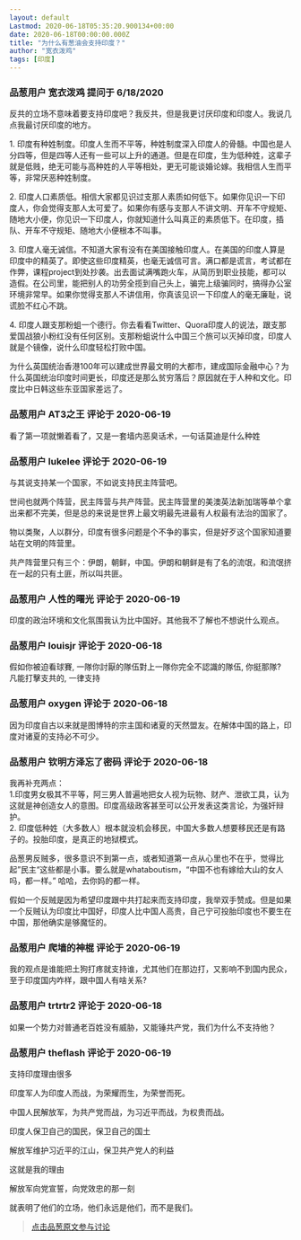```yaml
---
layout: default
Lastmod: 2020-06-18T05:35:20.900134+00:00
date: 2020-06-18T00:00:00.000Z
title: "为什么有葱油会支持印度？"
author: "宽衣泼鸡"
tags: [印度]
---
```



### 品葱用户 **宽衣泼鸡** 提问于 6/18/2020
    
反共的立场不意味着要支持印度吧？我反共，但是我更讨厌印度和印度人。我说几点我最讨厌印度的地方。  
  
1\. 印度有种姓制度。印度人生而不平等，种姓制度深入印度人的骨髓。中国也是人分四等，但是四等人还有一些可以上升的通道。但是在印度，生为低种姓，这辈子就是低贱，绝无可能与高种姓的人平等相处，更无可能谈婚论嫁。我相信人生而平等，非常厌恶种姓制度。  
  
2\. 印度人口素质低。相信大家都见识过支那人素质如何低下。如果你见识一下印度人，你会觉得支那人太可爱了。如果你有感与支那人不讲文明、开车不守规矩、随地大小便，你见识一下印度人，你就知道什么叫真正的素质低下。在印度，插队、开车不守规矩、随地大小便根本不叫事。  
  
3\. 印度人毫无诚信。不知道大家有没有在美国接触印度人。在美国的印度人算是印度中的精英了。即使这些印度精英，也毫无诚信可言。满口都是谎言，考试都在作弊，课程project到处抄袭。出去面试满嘴跑火车，从简历到职业技能，都可以造假。在公司里，能把别人的功劳全揽到自己头上，骗完上级骗同时，搞得办公室环境非常早。如果你觉得支那人不讲信用，你真该见识一下印度人的毫无廉耻，说谎脸不红心不跳。  
  
4\. 印度人跟支那粉蛆一个德行。你去看看Twitter、Quora印度人的说法，跟支那爱国战狼小粉红没有任何区别。支那粉蛆说什么中国三个旅可以灭掉印度，印度人就是个镜像，说什么印度轻松打败中国。  
  
  
为什么英国统治香港100年可以建成世界最文明的大都市，建成国际金融中心？为什么英国统治印度时间更长，印度还是那么贫穷落后？原因就在于人种和文化。印度比中日韩这些东亚国家差远了。
    
                

### 品葱用户 **AT3之王** 评论于 2020-06-19
        
看了第一项就懒着看了，又是一套墙内恶臭话术，一句话莫迪是什么种姓
        
                

### 品葱用户 **lukelee** 评论于 2020-06-19
        
与其说支持某一个国家，不如说支持民主阵营吧。  
  
世间也就两个阵营，民主阵营与共产阵营。民主阵营里的美澳英法新加瑞等单个拿出来都不完美，但是总的来说是世界上最文明最先进最有人权最有法治的国家了。  
  
物以类聚，人以群分，印度有很多问题是个不争的事实，但是好歹这个国家知道要站在文明的阵营里。  
  
共产阵营里只有三个：伊朗，朝鲜，中国。伊朗和朝鲜是有了名的流氓，和流氓挤在一起的只有土匪，所以叫共匪。
        
                

### 品葱用户 **人性的曙光** 评论于 2020-06-19
        
印度的政治环境和文化氛围我认为比中国好。其他我不了解也不想说什么观点。
        
                

### 品葱用户 **louisjr** 评论于 2020-06-18
        
假如你被迫看球賽, 一隊你討厭的隊伍對上一隊你完全不認識的隊伍, 你挺那隊?  
凡能打擊支共的, 一律支持
        
                

### 品葱用户 **oxygen** 评论于 2020-06-18
        
因为印度自古以来就是图博特的宗主国和诸夏的天然盟友。在解体中国的路上，印度对诸夏的支持必不可少。
        
                

### 品葱用户 **钦明方泽忘了密码** 评论于 2020-06-18
        
我再补充两点：  
1.印度男女极其不平等，阿三男人普遍地把女人视为玩物、财产、泄欲工具，认为这就是神创造女人的意图。印度高级政客甚至可以公开发表这类言论，为强奸辩护。  
2\. 印度低种姓（大多数人）根本就没机会移民，中国大多数人想要移民还是有路子的。投胎印度，是真正的地狱模式。  
  
品葱男反贼多，很多意识不到第一点，或者知道第一点从心里也不在乎，觉得比起”民主“这些都是小事。要么就是whataboutism，“中国不也有嫁给大山的女人吗，都一样。” 哈哈，去你妈的都一样。  
  
假如一个反贼是因为希望印度跟中共打起来而支持印度，我举双手赞成。但是如果一个反贼认为印度比中国好，印度人比中国人高贵，自己宁可投胎印度也不要生在中国，那他确实是够魔怔的。
        
                

### 品葱用户 **爬墙的神棍** 评论于 2020-06-19
        
我的观点是谁能把土狗打疼就支持谁，尤其他们在那边打，又影响不到国内民众，至于印度国内咋样，跟中国人有啥关系?
        
                

### 品葱用户 **trtrtr2** 评论于 2020-06-18
        
如果一个势力对普通老百姓没有威胁，又能锤共产党，我们为什么不支持他？
        
                

### 品葱用户 **theflash** 评论于 2020-06-19
        
支持印度理由很多  
  
印度军人为印度人而战，为荣耀而生，为荣誉而死。  
  
中国人民解放军，为共产党而战，为习近平而战，为权贵而战。  
  
印度人保卫自己的国民，保卫自己的国土  
  
解放军维护习近平的江山，保卫共产党人的利益  
  
这就是我的理由  
  
解放军向党宣誓，向党效忠的那一刻  
  
就表明了他们的立场，他们永远是他们，而不是我们。
        
                





> [点击品葱原文参与讨论](https://pincong.rocks/question/27409)

